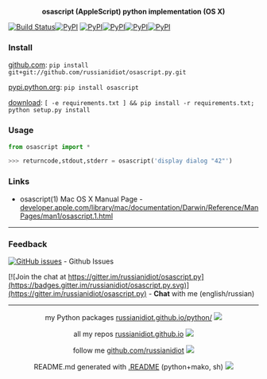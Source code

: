 <p align="center">
	<b>osascript (AppleScript) python implementation (OS X)</b>
</p>

[![Build Status](https://travis-ci.org/russianidiot/osascript.py.svg?branch=master)](https://travis-ci.org/russianidiot/osascript.py)[![PyPI](https://img.shields.io/pypi/v/osascript.svg)](https://pypi.python.org/pypi/osascript)
[![PyPI](https://img.shields.io/pypi/pyversions/osascript.svg)](https://pypi.python.org/pypi/osascript)[![PyPI](https://img.shields.io/pypi/dm/osascript.svg)](https://pypi.python.org/pypi/osascript)[![PyPI](https://img.shields.io/pypi/dw/osascript.svg)](https://pypi.python.org/pypi/osascript)[![PyPI](https://img.shields.io/pypi/dd/osascript.svg)](https://pypi.python.org/pypi/osascript)

	

### Install

[github.com](http://github.com/russianidiot/osascript.py):
`pip install git+git://github.com/russianidiot/osascript.py.git`

[pypi.python.org](https://pypi.python.org/pypi/osascript/): `pip install osascript`

[download](https://github.com/russianidiot/osascript.py/archive/master.zip): `[ -e requirements.txt ] && pip install -r requirements.txt; python setup.py install`

	

	

	

### Usage

```python
from osascript import *

>>> returncode,stdout,stderr = osascript('display dialog "42"')
```

### Links

*	osascript(1) Mac OS X Manual Page - [developer.apple.com/library/mac/documentation/Darwin/Reference/ManPages/man1/osascript.1.html](https://developer.apple.com/library/mac/documentation/Darwin/Reference/ManPages/man1/osascript.1.html)

* * *

### Feedback

[![GitHub issues](https://img.shields.io/github/issues/russianidiot/osascript.py.svg)](https://github.com/russianidiot/osascript.py/issues) - Github Issues

[![Join the chat at https://gitter.im/russianidiot/osascript.py](https://badges.gitter.im/russianidiot/osascript.py.svg)](https://gitter.im/russianidiot/osascript.py) - **Chat** with me (english/russian) 

* * *

<p align="center">
my Python packages <a href="http://russianidiot.github.io/python/">russianidiot.github.io/python/</a>
<img src="http://russianidiot.github.io/images/python/16.png" />
</p>

<p align="center">
	all my repos <a href="http://russianidiot.github.io/">russianidiot.github.io</a> <img src="http://russianidiot.github.io/images/star/16.png" />
</p>

<p align="center">
	follow me <a href="http://github.com/russianidiot">github.com/russianidiot</a>
<img src="http://russianidiot.github.io/images/github/16.png" />
</p>

<p align="center">
	README.md generated with <a href="https://github.com/russianidiot-dotfiles/.README">.README</a> (python+mako, sh)
<img src="http://russianidiot.github.io/images/book/16.png">
</p>